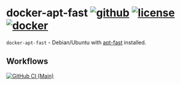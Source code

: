 # docker-apt-fast [![github][github-repo-image]][github-repo-url] [![license][license-image]][license-url] [![docker][docker-image]][docker-url]

`docker-apt-fast` - Debian/Ubuntu with [apt-fast][apt-fast-url] installed.

## Workflows

[![GitHub CI (Main)][github-main-image]][github-main-url]

[apt-fast-url]:https://github.com/ilikenwf/apt-fast
[docker-image]:https://img.shields.io/docker/v/snowstep/apt-fast?logo=docker
[docker-url]:https://hub.docker.com/r/snowstep/apt-fast
[github-main-image]:https://github.com/kei-g/docker-apt-fast/actions/workflows/main.yml/badge.svg
[github-main-url]:https://github.com/kei-g/docker-apt-fast/actions/workflows/main.yml
[github-repo-image]:https://img.shields.io/badge/github-kei--g%2Fdocker--apt--fast-brightgreen?logo=github
[github-repo-url]:https://github.com/kei-g/docker-apt-fast
[license-image]:https://img.shields.io/github/license/kei-g/docker-apt-fast
[license-url]:https://github.com/kei-g/docker-apt-fast/blob/main/LICENSE
